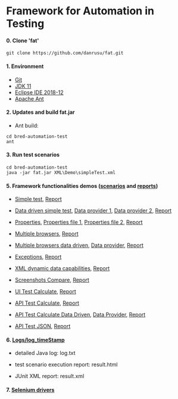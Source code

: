 # Framework for Automation in Testing


#### 0. Clone 'fat'
```
git clone https://github.com/danrusu/fat.git
```


#### 1. Environment
 - [Git](https://git-scm.com/downloads)
 - [JDK 11](https://www.oracle.com/technetwork/java/javase/downloads/index.html)
 - [Eclipse IDE 2018-12](https://www.eclipse.org/eclipseide/2018-12/)
 - [Apache Ant](https://ant.apache.org/bindownload.cgi)
 

#### 2. Updates and build fat.jar

- Ant build:

```
cd bred-automation-test
ant
```


#### 3. Run test scenarios

```
cd bred-automation-test
java -jar fat.jar XML\Demo\simpleTest.xml
```


#### 5. Framework functionalities demos ([scenarios](XML/Demo) and [reports](logs))
 
 - [Simple test](XML/Demo/simpleTest.xml), 
 [Report](logs/log_Demo_simpleTest)
 
 
 - [Data driven simple test](XML/Demo/simpleDataProvider.xml),
 [Data provider 1](resources/dataProviders/Demo/mockUsers.txt), 
 [Data provider 2](resources/dataProviders/Demo/mockFamilyUsers.txt), 
 [Report](logs/log_Demo_simpleDataProvider)


 - [Properties](XML/Demo/properties.xml),
 [Properties file 1](resources/properties/Demo/test.properties), 
 [Properties file 2](resources/properties/Demo/dynamic.properties), 
 [Report](logs/log_Demo_properties) 
 
 
 - [Multiple browsers](XML/Demo/browsers.xml), 
 [Report](logs/log_Demo_browsers)
 
 
 - [Multiple browsers data driven](XML/Demo/browsersDD.xml),
 [Data provider](resources/dataProviders/Demo/browsers),
 [Report](logs/log_Demo_browsers_DD)
 
 
 - [Exceptions](XML/Demo/exceptions.xml), 
 [Report](logs/log_Demo_exceptions)
 
 
 - [XML dynamic data capabilities](XML/Demo/XmlDynamicData.xml), 
 [Report](logs/log_Demo_XmlDynamicData)
 
 
 - [Screenshots Compare](XML/Demo/screenshotsCompare.xml), 
 [Report](logs/log_Demo_screenshotsCompare)
 
 
 - [UI Test Calculate](XML/danrusu/uiTestCalculate.xml),
 [Report](logs/log_danrusu_uiTest_Calculate)
 
 
  - [API Test Calculate](XML/danrusu/apiTestCalculate.xml),
 [Report](logs/log_danrusu_apiTest_Calculate)


  - [API Test Calculate Data Driven](XML/danrusu/apiTestCalculateDD.xml),
 [Data Provider](resources/dataProviders/danrusu/calculate.txt), 
 [Report](logs/log_danrusu_apiTest_Calculate_DD)

 
  - [API Test JSON](XML/danrusu/apiTestLotto.xml),
 [Report](logs/log_danrusu_apiTest_Lotto)
 

#### 6. [Logs/log_timeStamp](logs)

 - detailed Java log: log.txt
 
 - test scenario execution report: result.html
 
 - JUnit XML report: result.xml


#### 7. [Selenium drivers](http://www.webdriverjs.com/webdriverjs/)

